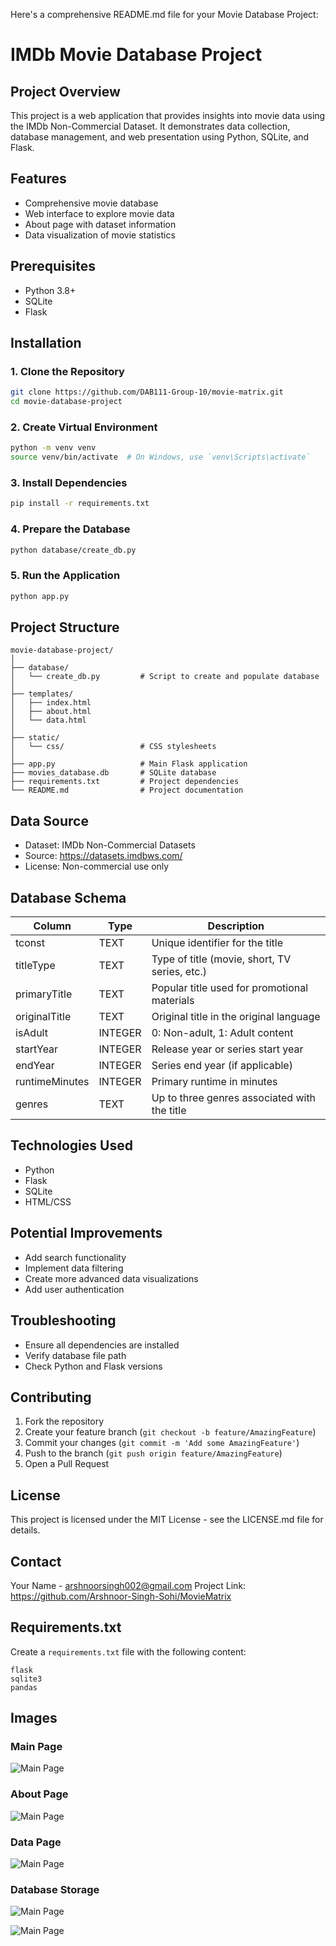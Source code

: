 Here's a comprehensive README.md file for your Movie Database Project:


# IMDb Movie Database Project

## Project Overview
This project is a web application that provides insights into movie data using the IMDb Non-Commercial Dataset. It demonstrates data collection, database management, and web presentation using Python, SQLite, and Flask.

## Features
- Comprehensive movie database
- Web interface to explore movie data
- About page with dataset information
- Data visualization of movie statistics

## Prerequisites
- Python 3.8+
- SQLite
- Flask

## Installation

### 1. Clone the Repository
```bash
git clone https://github.com/DAB111-Group-10/movie-matrix.git
cd movie-database-project
```

### 2. Create Virtual Environment
```bash
python -m venv venv
source venv/bin/activate  # On Windows, use `venv\Scripts\activate`
```

### 3. Install Dependencies
```bash
pip install -r requirements.txt
```

### 4. Prepare the Database
```bash
python database/create_db.py
```

### 5. Run the Application
```bash
python app.py
```

## Project Structure
```
movie-database-project/
│
├── database/
│   └── create_db.py         # Script to create and populate database
│
├── templates/
│   ├── index.html
│   ├── about.html
│   └── data.html
│
├── static/
│   └── css/                 # CSS stylesheets
│
├── app.py                   # Main Flask application
├── movies_database.db       # SQLite database
├── requirements.txt         # Project dependencies
└── README.md                # Project documentation
```

## Data Source
- Dataset: IMDb Non-Commercial Datasets
- Source: https://datasets.imdbws.com/
- License: Non-commercial use only

## Database Schema
| Column          | Type    | Description                                     |
|----------------|---------|------------------------------------------------|
| tconst         | TEXT    | Unique identifier for the title                 |
| titleType      | TEXT    | Type of title (movie, short, TV series, etc.)   |
| primaryTitle   | TEXT    | Popular title used for promotional materials    |
| originalTitle  | TEXT    | Original title in the original language         |
| isAdult        | INTEGER | 0: Non-adult, 1: Adult content                 |
| startYear      | INTEGER | Release year or series start year               |
| endYear        | INTEGER | Series end year (if applicable)                 |
| runtimeMinutes | INTEGER | Primary runtime in minutes                      |
| genres         | TEXT    | Up to three genres associated with the title    |

## Technologies Used
- Python
- Flask
- SQLite
- HTML/CSS

## Potential Improvements
- Add search functionality
- Implement data filtering
- Create more advanced data visualizations
- Add user authentication

## Troubleshooting
- Ensure all dependencies are installed
- Verify database file path
- Check Python and Flask versions

## Contributing
1. Fork the repository
2. Create your feature branch (`git checkout -b feature/AmazingFeature`)
3. Commit your changes (`git commit -m 'Add some AmazingFeature'`)
4. Push to the branch (`git push origin feature/AmazingFeature`)
5. Open a Pull Request

## License
This project is licensed under the MIT License - see the LICENSE.md file for details.

## Contact
Your Name - arshnoorsingh002@gmail.com
Project Link: https://github.com/Arshnoor-Singh-Sohi/MovieMatrix

## Requirements.txt
Create a `requirements.txt` file with the following content:

```
flask
sqlite3
pandas
```


## Images

### Main Page
![Main Page](Images/main_page.png)

### About Page
![Main Page](Images/about_section.png)

### Data Page
![Main Page](Images/data_section.png)

### Database Storage
![Main Page](Images/database1.png)

![Main Page](Images/database2.png)
